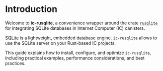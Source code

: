# Introduction

Welcome to **ic-rusqlite**, a convenience wrapper around the crate [`rusqlite`](https://crates.io/crates/rusqlite) for integrating SQLite databases in Internet Computer (IC) canisters.

[SQLite](https://www.sqlite.org/) is a lightweight, embedded database engine. `ic-rusqlite` allows to use the SQLite server on your Rust-based IC projects.

This guide explains how to install, configure, and optimize `ic-rusqlite`, including practical examples, performance considerations, and best practices.
